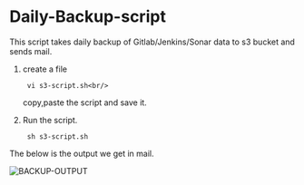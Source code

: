 # Daily-Backup-script

This script takes daily backup of Gitlab/Jenkins/Sonar data to s3 bucket and sends mail.<br/>

1. create a file<br/>

        vi s3-script.sh<br/>
   copy,paste the script and save it.<br/>
   
2. Run the script.<br/>

        sh s3-script.sh
        

The below is the output we get in mail.


![BACKUP-OUTPUT](https://user-images.githubusercontent.com/33515288/37863400-9ef8bd68-2f83-11e8-9c94-16bc99cf59b8.png)
